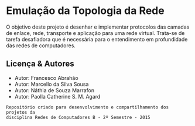 Emulação da Topologia da Rede 
=============================
O objetivo deste projeto é desenhar e implementar protocolos das camadas de enlace, rede, transporte e aplicação para uma rede virtual. Trata-se de tarefa desafiadora que é necessária para o entendimento em profundidade das redes de computadores. 

Licença & Autores
-----------------
- Autor: Francesco Abrahão
- Autor: Marcello da Silva Sousa 
- Autor: Náthia de Souza Marrafon
- Autor: Paolla Catherine S. M. Agard

```text
Repositório criado para desenvolvimento e compartilhamento dos projetos da 
disciplina Redes de Computadores B - 2º Semestre - 2015
```
